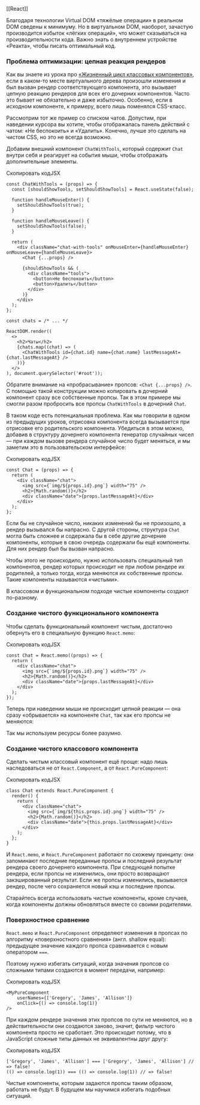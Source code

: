 [[React]]

Благодаря технологии Virtual DOM «тяжёлые операции» в реальном DOM сведены к минимуму. Но в виртуальном DOM, наоборот, зачастую производится избыток «лёгких операций», что может сказываться на производительности кода. Важно знать о внутреннем устройстве «Реакта», чтобы писать оптимальный код.

### Проблема оптимизации: цепная реакция рендеров

Как вы знаете из урока про [«Жизненный цикл классовых компонентов»](https://praktikum.yandex.ru/trainer/web/lesson/3c792d50-412d-49f6-9f03-318e0bfac201/task/37bff174-ce2a-4f40-9451-4e69e7a6fedb/), если в каком-то месте виртуального дерева произошли изменения и был вызван рендер соответствующего компонента, это вызывает цепную реакцию рендеров для всех его дочерних компонентов. Часто это бывает не обязательно и даже избыточно. Особенно, если в исходном компоненте, к примеру, всего лишь поменялся CSS-класс.

Рассмотрим тот же пример со списком чатов. Допустим, при наведении курсора вы хотите, чтобы отображалась панель действий с чатом: «Не беспокоить» и «Удалить». Конечно, лучше это сделать на чистом CSS, но это не всегда возможно.

Добавим внешний компонент `ChatWithTools`, который содержит `Chat` внутри себя и реагирует на события мыши, чтобы отображать дополнительные элементы.

Скопировать кодJSX

```
const ChatWithTools = (props) => {
  const [shouldShowTools, setShouldShowTools] = React.useState(false);

  function handleMouseEnter() {
    setShouldShowTools(true);
  }

  function handleMouseLeave() {
    setShouldShowTools(false);
  }

  return (
    <div className="chat-with-tools" onMouseEnter={handleMouseEnter} onMouseLeave={handleMouseLeave}>
      <Chat {...props} />

      {shouldShowTools && (
        <div className="tools">
          <button>Не беспокоить</button>
          <button>Удалить</button>
        </div>
      )}
    </div>
  );
};

const chats = /* ... */

ReactDOM.render((
  <>
    <h2>Чаты</h2>
    {chats.map((chat) => (
      <ChatWithTools id={chat.id} name={chat.name} lastMessageAt={chat.lastMessageAt} />
    ))}
  </>
), document.querySelector('#root')); 
```

Обратите внимание на «пробрасывание» пропсов: `<Chat {...props} />`. С помощью такой конструкции можно копировать в дочерний компонент сразу все собственные пропсы. Так в этом примере мы смогли разом пробросить все пропсы `ChatWithTools` в дочерний `Chat`.

В таком коде есть потенциальная проблема. Как мы говорили в одном из предыдущих уроков, отрисовка компонента всегда вызывается при отрисовке его родительского компонента. Убедиться в этом можно, добавив в структуру дочернего компонента генератор случайных чисел — при каждом вызове рендера случайное число будет меняться, и мы заметим это в пользовательском интерфейсе:

Скопировать кодJSX

```
const Chat = (props) => {
  return (
    <div className="chat">
      <img src={`img/${props.id}.png`} width="75" />
      <h2>{Math.random()}</h2>
      <div className="date">{props.lastMessageAt}</div>
    </div>
  );
}; 
```

Если бы не случайное число, никаких изменений бы не произошло, а рендер вызывался бы напрасно. С другой стороны, структура `Chat` могла быть сложнее и содержала бы в себе другие дочерние компоненты, которые в свою очередь содержали бы ещё компоненты. Для них рендер был бы вызван напрасно.

Чтобы этого не происходило, нужно использовать специальный тип компонентов, рендер которых происходит не при любом рендере их родителей, а только тогда, когда меняются их собственные пропсы. Такие компоненты называются «чистыми».

В классовом и функциональном подходе чистые компоненты создают по-разному.

### Создание чистого функционального компонента

Чтобы сделать функциональный компонент чистым, достаточно обернуть его в специальную функцию `React.memo`:

Скопировать кодJSX

```
const Chat = React.memo((props) => {
  return (
    <div className="chat">
      <img src={`img/${props.id}.png`} width="75" />
      <h2>{Math.random()}</h2>
      <div className="date">{props.lastMessageAt}</div>
    </div>
  );
}); 
```

Теперь при наведении мыши не происходит цепной реакции — она сразу «обрывается» на компоненте `Chat`, так как его пропсы не меняются:

Так мы используем ресурсы более разумно.

### Создание чистого классового компонента

Сделать чистым классовый компонент ещё проще: надо лишь наследоваться не от `React.Component`, а от `React.PureComponent`:

Скопировать кодJSX

```
class Chat extends React.PureComponent {
  render() {
    return (
      <div className="chat">
        <img src={`img/${this.props.id}.png`} width="75" />
        <h2>{Math.random()}</h2>
        <div className="date">{this.props.lastMessageAt}</div>
      </div>
    );
  };
} 
```

И `React.memo`, и `React.PureComponent` работают по схожему принципу: они запоминают последние переданные пропсы и последний результат рендера своего дочернего компонента. При следующей попытке рендера, если пропсы не изменились, они просто возвращают закэшированный результат. Если же пропсы изменились, вызывается рендер, после чего сохраняется новый кэш и последние пропсы.

Старайтесь всегда использовать чистые компоненты, кроме случаев, когда компоненты должны обновляться вместе со своими родителями.

### Поверхностное сравнение

`React.memo` и `React.PureComponent` определяют изменения в пропсах по алгоритму «поверхностного сравнения» (англ. shallow equal): предыдущее значение каждого пропса сравнивается с новым оператором `===`.

Поэтому нужно избегать ситуаций, когда значения пропсов со сложными типами создаются в момент передачи, например:

Скопировать кодJSX

```
<MyPureComponent
    userNames={['Gregory', 'James', 'Allison']}
    onClick={() => console.log(1)}
/> 
```

При каждом рендере значения этих пропсов по сути не меняются, но в действительности они создаются заново, значит, фильтр чистого компонента просто не сработает. Это происходит потому, что в JavaScript сложные типы данных не эквивалентны друг другу:

Скопировать кодJSX

```
['Gregory', 'James', 'Allison'] === ['Gregory', 'James', 'Allison'] // => false!
(() => console.log(1)) === (() => console.log(1)) // => false! 
```

Чистые компоненты, которым задаются пропсы таким образом, работать не будут. В будущем мы научимся избегать подобных ситуаций.